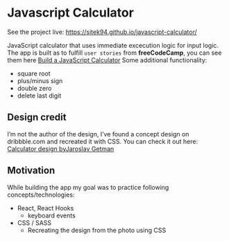 # Javascript Calculator

See the project live: https://sitek94.github.io/javascript-calculator/

JavaScript calculator that uses immediate excecution logic for input logic.
The app is built as to fulfill `user stories` from **freeCodeCamp**, you can see them here [Build a JavaScript Calculator](https://www.freecodecamp.org/learn/front-end-libraries/front-end-libraries-projects/build-a-javascript-calculator)
Some additional functionality:
* square root
* plus/minus sign
* double zero
* delete last digit

## Design credit
I’m not the author of the design, I’ve found a concept design on dribbble.com and recreated it with CSS. 
You can check it out here: [Calculator design byJaroslav Getman](https://dribbble.com/shots/2334270-004-Calculator)

## Motivation
While building the app my goal was to practice following concepts/technologies:
* React, React Hooks
  * keyboard events
* CSS / SASS
  * Recreating the design from the photo using CSS 


